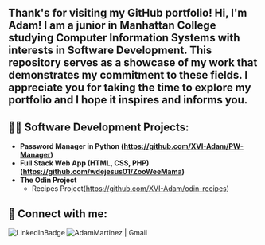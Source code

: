 <h2 position: absolute;
  top: 50%;
  left: -28px;
  display: flex;
  width: 28px;
  height: 28px;
  margin: auto;
  border-radius: 6px;
  opacity: 0;
  justify-content: center;
  align-items: center;
  transform: translateY(-50%); >Thank's for visiting my GitHub portfolio! Hi, I'm Adam! I am a junior in Manhattan College studying Computer Information Systems with interests in Software Development. This repository serves as a showcase of my work that demonstrates my commitment to these fields. I appreciate you for taking the time to explore my portfolio and I hope it inspires and informs you. </h2>

<h2>👨‍💻 Software Development Projects:</h2>

- <b>Password Manager in Python (https://github.com/XVI-Adam/PW-Manager)</b>
- <b>Full Stack Web App (HTML, CSS, PHP) (https://github.com/wdejesus01/ZooWeeMama)</b>
- <b>The Odin Project</b>
  - Recipes Project(https://github.com/XVI-Adam/odin-recipes)

<h2> 🤳 Connect with me:</h2>
<a href="https://www.linkedin.com/in/adam-martinez-321700238/"></a> <img align="left" alt="LinkedInBadge" | max-width="100%" src="https://img.shields.io/badge/-LinkedIn-blue?style=flat-square&logo=Linkedin&logoColor=white&link=https://www.linkedin.com/in/adam-martinez-321700238/"/>
<img align="left" alt="AdamMartinez | Gmail" max-width="100%" href="mailto:amartinez24@manhattan.edu" src="https://camo.githubusercontent.com/911a9cd1e2ea9f85abf077cffe80de0ca22f03d010e9fe69c2ba0e0c0588b175/68747470733a2f2f696d672e736869656c64732e696f2f62616467652f2d476d61696c2d6331343433383f7374796c653d666c61742d737175617265266c6f676f3d476d61696c266c6f676f436f6c6f723d7768697465266c696e6b3d6d61696c746f3a686173616e6d6f646573743040676d61696c2e636f6d"/>
